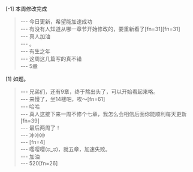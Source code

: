 
[-1] 本周修改完成
>--- 今日更新，希望能加速成功<br>
>--- 有没有人知道从哪一章节开始修改的，要重新看了[fn=31][fn=31]<br>
>--- 真人加油<br>
>--- 。<br>
>--- 有生之年<br>
>--- 这周这几篇写的真不错<br>
>--- 5章<br>

[1] 如题。
>--- 兄弟们，还有9章，终于熬出头了，可以开始看起来咯。<br>
>--- 来慢了，坐14楼吧，唉～[fn=61]<br>
>--- 哈哈<br>
>--- 真人这接下来一周不修个七章，我怎么会相信后面你能顺利每天更新[fn=39]<br>
>--- 最后两周了！<br>
>--- 冲冲冲<br>
>--- [fn=4]<br>
>--- 嘤嘤嘤(ಥ_ಥ)，就五章，加速失败。<br>
>--- 加油<br>
>--- 520[fn=26]<br>
